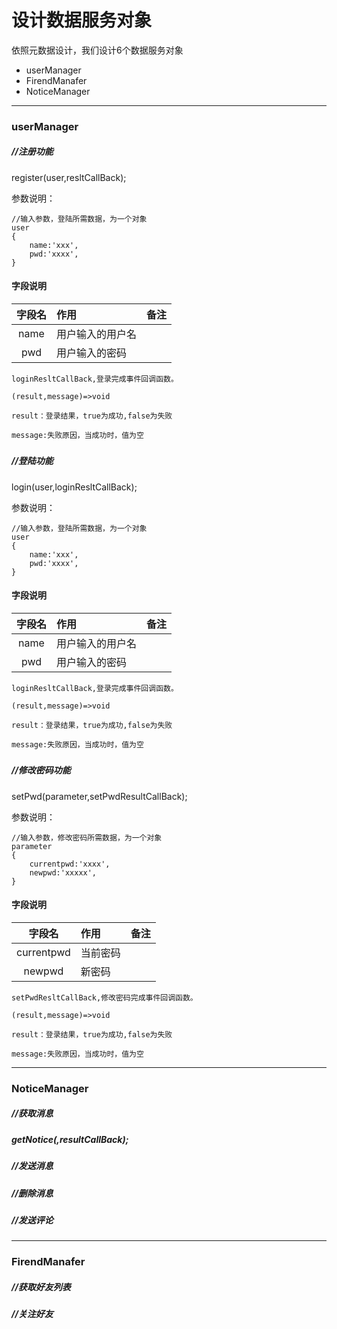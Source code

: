 # 设计数据服务对象

依照元数据设计，我们设计6个数据服务对象

* userManager
* FirendManafer
* NoticeManager

---

### userManager

##### //注册功能

register\(user,resltCallBack\);

参数说明：

```
//输入参数，登陆所需数据，为一个对象
user
{
    name:'xxx',
    pwd:'xxxx',
}
```

#### 字段说明

| **字段名** | **作用** | **备注** |
| :---: | :--- | :--- |
| name | 用户输入的用户名 |  |
| pwd | 用户输入的密码 |  |

```
loginResltCallBack,登录完成事件回调函数。

(result,message)=>void

result：登录结果，true为成功,false为失败

message:失败原因，当成功时，值为空
```

##### 

##### //登陆功能

login\(user,loginResltCallBack\);

参数说明：

```
//输入参数，登陆所需数据，为一个对象
user
{
    name:'xxx',
    pwd:'xxxx',
}
```

#### 字段说明

| **字段名** | **作用** | **备注** |
| :---: | :--- | :--- |
| name | 用户输入的用户名 |  |
| pwd | 用户输入的密码 |  |

```
loginResltCallBack,登录完成事件回调函数。

(result,message)=>void

result：登录结果，true为成功,false为失败

message:失败原因，当成功时，值为空
```

##### 

##### //修改密码功能

setPwd\(parameter,setPwdResultCallBack\);

参数说明：

```
//输入参数，修改密码所需数据，为一个对象
parameter
{
    currentpwd:'xxxx',
    newpwd:'xxxxx',
}
```

#### 字段说明

| **字段名** | **作用** | **备注** |
| :---: | :--- | :--- |
| currentpwd | 当前密码 |  |
| newpwd | 新密码 |  |

```
setPwdResltCallBack,修改密码完成事件回调函数。

(result,message)=>void

result：登录结果，true为成功,false为失败

message:失败原因，当成功时，值为空
```

---

### NoticeManager

##### //获取消息

##### getNotice\(,resultCallBack\);

##### //发送消息

##### //删除消息

##### //发送评论

---

### FirendManafer

##### //获取好友列表

##### //关注好友





